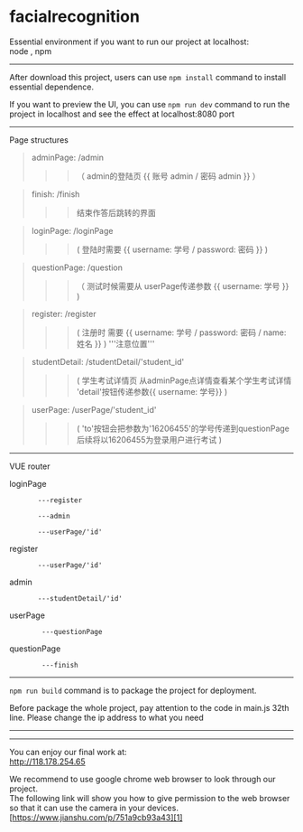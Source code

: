 # facialrecognition

Essential environment if you want to run our project at localhost: <br>
node , npm
*****************************************************
After download this project, users can use `npm install` command to install essential dependence.

If you want to preview the UI, you can use `npm run dev` command to run the project in localhost and see the effect at localhost:8080 port
*****************************************************

Page structures

>adminPage:  /admin
>>>（ admin的登陆页  {{ 账号 admin / 密码 admin }} ）

>finish: /finish
>>> 结束作答后跳转的界面

>loginPage: /loginPage
>>> ( 登陆时需要 {{ username: 学号 / password: 密码 }} )

>questionPage: /question
>>>（ 测试时候需要从 userPage传递参数 {{ username: 学号 }}   )

>register: /register
>>> ( 注册时 需要 {{ username: 学号 / password: 密码 / name: 姓名 }}  )  '''注意位置'''

>studentDetail: /studentDetail/'student_id'
>>> ( 学生考试详情页 从adminPage点详情查看某个学生考试详情 'detail'按钮传递参数{{ username: 学号}}  )

>userPage: /userPage/'student_id'
>>> ( 'to'按钮会把参数为'16206455'的学号传递到questionPage 后续将以16206455为登录用户进行考试 )

*****************************************************

VUE router<br>

loginPage

           ---register

           ---admin

           ---userPage/'id'


register

           ---userPage/'id'


admin

           ---studentDetail/'id'


userPage

            ---questionPage


questionPage

            ---finish

*****************************************************
`npm run build` command is to package the project for deployment.

Before package the whole project, pay attention to the code in main.js 32th line. Please change the ip address to what you need<br>

*****************************************************

*****************************************************
You can enjoy our final work at: <br>
http://118.178.254.65

We recommend to use google chrome web browser to look through our project.<br>
 The following link will show you how to give permission to the web browser so that it can use the camera in your devices.<br>
 [https://www.jianshu.com/p/751a9cb93a43][1]

[1]: https://www.jianshu.com/p/751a9cb93a43
